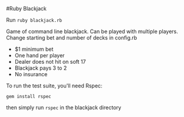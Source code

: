 #Ruby Blackjack

Run `ruby blackjack.rb`

Game of command line blackjack. Can be played with multiple players. Change starting bet and number of decks in config.rb

- $1 minimum bet
- One hand per player
- Dealer does not hit on soft 17
- Blackjack pays 3 to 2
- No insurance

To run the test suite, you'll need Rspec:

`gem install rspec`

then simply run `rspec` in the blackjack directory


